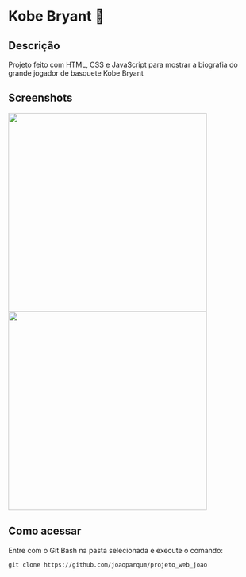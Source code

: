 # Kobe Bryant 🏀

<h2>Descrição</h2>
<p>Projeto feito com HTML, CSS e JavaScript para mostrar a biografia do grande jogador de basquete Kobe Bryant</p>

<h2>Screenshots</h2>
<div>
  <img src="https://github.com/joaoparqum/projeto_web_joao/assets/87874652/180d0fc1-3a02-4a14-9ff6-fb58494579d6" width="400px">
  <img src="https://github.com/joaoparqum/projeto_web_joao/assets/87874652/8ec1d208-7d1d-4949-82c4-3661deabbcb7" width="400px">
</div>

<h2>Como acessar</h2>
<p>Entre com o Git Bash na pasta selecionada e execute o comando:</p>

```
git clone https://github.com/joaoparqum/projeto_web_joao
```
